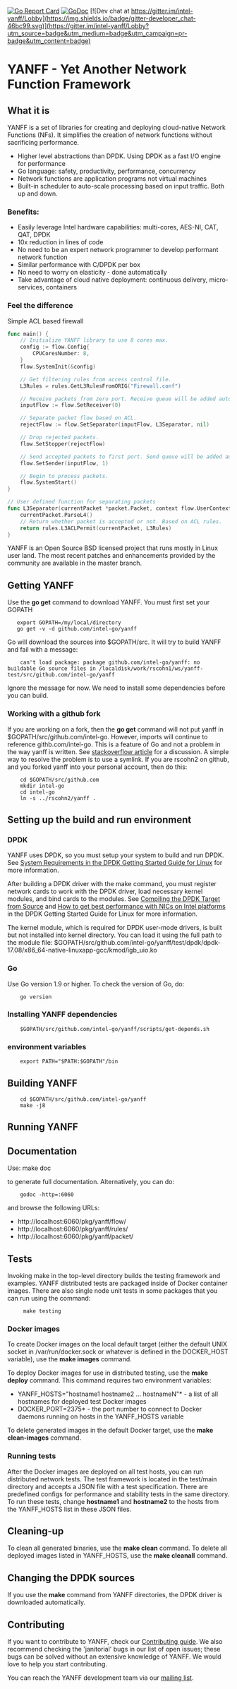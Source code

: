 [![Go Report Card](https://goreportcard.com/badge/github.com/intel-go/yanff)](https://goreportcard.com/report/github.com/intel-go/yanff) 
[![GoDoc](https://godoc.org/github.com/intel-go/yanff?status.svg)](https://godoc.org/github.com/intel-go/yanff)
[![Dev chat at https://gitter.im/intel-yanff/Lobby](https://img.shields.io/badge/gitter-developer_chat-46bc99.svg)](https://gitter.im/intel-yanff/Lobby?utm_source=badge&utm_medium=badge&utm_campaign=pr-badge&utm_content=badge)
# YANFF - Yet Another Network Function Framework 

## What it is
YANFF is a set of libraries for creating and deploying cloud-native Network
Functions (NFs). It simplifies the creation of network functions without
sacrificing performance. 
* Higher level abstractions than DPDK. Using DPDK as a fast I/O engine for performance
* Go language: safety, productivity, performance, concurrency
* Network functions are application programs not virtual machines
* Built-in scheduler to auto-scale processing based on input traffic. Both up and down.

### Benefits:
* Easily leverage Intel hardware capabilities: multi-cores, AES-NI, CAT, QAT, DPDK
* 10x reduction in lines of code
* No need to be an expert network programmer to develop performant network function
* Similar performance with C/DPDK per box 
* No need to worry on elasticity - done automatically
* Take advantage of cloud native deployment: continuous delivery, micro-services, containers

### Feel the difference
Simple ACL based firewall
```Go
func main() {
	// Initialize YANFF library to use 8 cores max.   
	config := flow.Config{
		CPUCoresNumber: 8,
	}
	flow.SystemInit(&config)

	// Get filtering rules from access control file.
	L3Rules = rules.GetL3RulesFromORIG("Firewall.conf")

	// Receive packets from zero port. Receive queue will be added automatically.
	inputFlow := flow.SetReceiver(0)

	// Separate packet flow based on ACL.
	rejectFlow := flow.SetSeparator(inputFlow, L3Separator, nil)

	// Drop rejected packets.
	flow.SetStopper(rejectFlow)

	// Send accepted packets to first port. Send queue will be added automatically.
	flow.SetSender(inputFlow, 1)

	// Begin to process packets.
	flow.SystemStart()
}

// User defined function for separating packets
func L3Separator(currentPacket *packet.Packet, context flow.UserContext) bool {
	currentPacket.ParseL4()
	// Return whether packet is accepted or not. Based on ACL rules.
	return rules.L3ACLPermit(currentPacket, L3Rules)
}
```

YANFF is an Open Source BSD licensed project that runs mostly in Linux user
land. The most recent patches and enhancements provided by the community are
available in the master branch.

## Getting YANFF

Use the **go get** command to download YANFF. You must first set your GOPATH

       export GOPATH=/my/local/directory
       go get -v -d github.com/intel-go/yanff

Go will download the sources into $GOPATH/src. It will try to build YANFF and
fail with a message:

        can't load package: package github.com/intel-go/yanff: no buildable Go source files in /localdisk/work/rscohn1/ws/yanff-test/src/github.com/intel-go/yanff

Ignore the message for now. We need to install some dependencies before you can
build.

### Working with a github fork

If you are working on a fork, then the **go get** command will not put yanff in
$GOPATH/src/github.com/intel-go. However, imports will continue to reference
githb.com/intel-go. This is a feature of Go and not a problem in the way yanff
is written. See [stackoverflow
article](https://stackoverflow.com/questions/14323872/using-forked-package-import-in-go)
for a discussion. A simple way to resolve the problem is to use a symlink. If
you are rscohn2 on github, and you forked yanff into your personal account,
then do this:

        cd $GOPATH/src/github.com
        mkdir intel-go
        cd intel-go
        ln -s ../rscohn2/yanff .

## Setting up the build and run environment

### DPDK
    
YANFF uses DPDK, so you must setup your system to build and run DPDK. See [System
Requirements in the DPDK Getting Started Guide for
Linux](http://dpdk.org/doc/guides/linux_gsg/sys_reqs.html) for more
information.

After building a DPDK driver with the make command, you must register network
cards to work with the DPDK driver, load necessary kernel modules, and bind
cards to the modules. See [Compiling the DPDK Target from
Source](http://dpdk.org/doc/guides/linux_gsg/build_dpdk.html) and [How to get
best performance with NICs on Intel
platforms](http://dpdk.org/doc/guides/linux_gsg/nic_perf_intel_platform.html)
in the DPDK Getting Started Guide for Linux for more information.

The kernel module, which is required for DPDK user-mode drivers, is built but
not installed into kernel directory. You can load it using the full path to the
module file:
$GOPATH/src/github.com/intel-go/yanff/test/dpdk/dpdk-17.08/x86_64-native-linuxapp-gcc/kmod/igb_uio.ko


### Go

Use Go version 1.9 or higher. To check the version of Go, do:

        go version
        
### Installing YANFF dependencies

        $GOPATH/src/github.com/intel-go/yanff/scripts/get-depends.sh

### environment variables
    
        export PATH="$PATH:$GOPATH"/bin
    
## Building YANFF

        cd $GOPATH/src/github.com/intel-go/yanff
        make -j8

## Running YANFF


## Documentation 

Use:
        make doc

to generate full documentation. Alternatively, you can do:

        godoc -http=:6060

and browse the following URLs:

* http://localhost:6060/pkg/yanff/flow/
* http://localhost:6060/pkg/yanff/rules/
* http://localhost:6060/pkg/yanff/packet/

## Tests

Invoking make in the top-level directory builds the testing framework and
examples. YANFF distributed tests are packaged inside of Docker container
images. There are also single node unit tests in some packages that you can
run using the command:

         make testing

### Docker images

To create Docker images on the local default target (either the default UNIX
socket in /var/run/docker.sock or whatever is defined in the DOCKER_HOST
variable), use the **make images** command.

To deploy Docker images for use in distributed testing, use the **make deploy**
command. This command requires two environment variables:

* YANFF_HOSTS="hostname1 hostname2 ... hostnameN"* - a list of all hostnames for deployed test Docker images
* DOCKER_PORT=2375* - the port number to connect to Docker daemons running on hosts in the YANFF_HOSTS variable

To delete generated images in the default Docker target, use the **make
clean-images** command.

### Running tests

After the Docker images are deployed on all test hosts, you can run distributed
network tests. The test framework is located in the test/main directory and
accepts a JSON file with a test specification. There are predefined configs for
performance and stability tests in the same directory. To run these tests,
change **hostname1** and **hostname2** to the hosts from the YANFF_HOSTS list
in these JSON files.

## Cleaning-up

To clean all generated binaries, use the **make clean** command.  To delete all
deployed images listed in YANFF_HOSTS, use the **make cleanall** command.

## Changing the DPDK sources

If you use the **make** command from YANFF directories, the DPDK driver is
downloaded automatically.

## Contributing

If you want to contribute to YANFF, check our [Contributing
guide](https://github.com/intel-go/yanff/blob/master/CONTRIBUTING.md). We also
recommend checking the 'janitorial' bugs in our list of open issues; these bugs
can be solved without an extensive knowledge of YANFF. We would love to help
you start contributing.

You can reach the YANFF development team via our [mailing
list](mailto:areg.melik-adamyan@intel.com).

    
